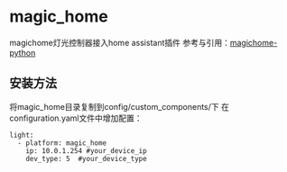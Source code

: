 # magic_home
magichome灯光控制器接入home assistant插件
参考与引用：[magichome-python](https://github.com/adamkempenich/magichome-python)
## 安装方法
将magic_home目录复制到config/custom_components/下
在configuration.yaml文件中增加配置：
```
light:
  - platform: magic_home
    ip: 10.0.1.254 #your_device_ip
    dev_type: 5  #your_device_type
```
